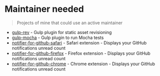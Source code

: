 # Maintainer needed

> Projects of mine that could use an active maintainer

- [gulp-rev](https://github.com/sindresorhus/gulp-rev/issues/158) - Gulp plugin for static asset revisioning
- [gulp-mocha](https://github.com/sindresorhus/gulp-mocha/issues/128) - Gulp plugin to run Mocha tests
- [notifier-for-github-safari](https://github.com/sindresorhus/notifier-for-github-safari) - Safari extension - Displays your GitHub notifications unread count
- [notifier-for-github-firefox](https://github.com/sindresorhus/notifier-for-github-firefox) - Firefox extension - Displays your GitHub notifications unread count
- [notifier-for-github-chrome](https://github.com/sindresorhus/notifier-for-github-chrome/issues/67) - Chrome extension - Displays your GitHub notifications unread count
